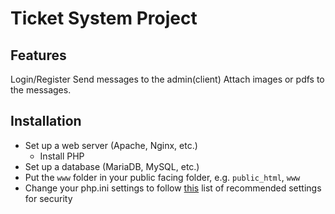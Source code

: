 # Ticket System Project #

## Features ##
Login/Register
Send messages to the admin(client)
Attach images or pdfs to the messages.
## Installation ##
- Set up a web server (Apache, Nginx, etc.)
    - Install PHP
- Set up a database (MariaDB, MySQL, etc.)
- Put the `www` folder in your public facing folder, e.g. `public_html`, `www`
- Change your php.ini settings to follow [this](https://www.php.net/manual/en/session.security.ini.php) list of recommended settings for security


